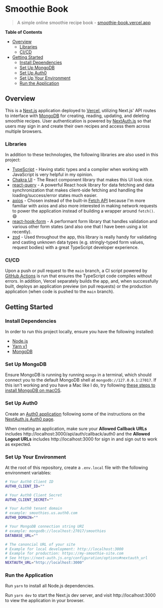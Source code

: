 # Smoothie Book

> A simple online smoothie recipe book - [smoothie-book.vercel.app](https://smoothie-book.vercel.app/)

**Table of Contents**

<!-- START doctoc generated TOC please keep comment here to allow auto update -->
<!-- DON'T EDIT THIS SECTION, INSTEAD RE-RUN doctoc TO UPDATE -->

- [Overview](#overview)
  - [Libraries](#libraries)
  - [CI/CD](#cicd)
- [Getting Started](#getting-started)
  - [Install Dependencies](#install-dependencies)
  - [Set Up MongoDB](#set-up-mongodb)
  - [Set Up Auth0](#set-up-auth0)
  - [Set Up Your Environment](#set-up-your-environment)
  - [Run the Application](#run-the-application)

<!-- END doctoc generated TOC please keep comment here to allow auto update -->

## Overview

This is a [Next.js](https://nextjs.org/) application deployed to [Vercel](https://vercel.com/), utilizing Next.js' API routes to interface with [MongoDB](https://www.mongodb.com/) for creating, reading, updating, and deleting smoothie recipes. User authentication is powered by [NextAuth.js](https://next-auth.js.org/) so that users may sign in and create their own recipes and access them across multiple browsers.

### Libraries

In addition to these technologies, the following libraries are also used in this project:

- [TypeScript](https://www.typescriptlang.org/) - Having static types and a compiler when working with JavaScript is very helpful in my opinion.
- [Chakra UI](https://chakra-ui.com/) - The React component library that makes this UI look nice.
- [react-query](https://react-query.tanstack.com/) - A powerful React hook library for data fetching and data synchronization that makes client-side fetching and handling the loading/success/error states much easier.
- [axios](https://github.com/axios/axios) - Chosen instead of the built-in [Fetch API](https://developer.mozilla.org/en-US/docs/Web/API/Fetch_API) because I'm more familiar with axios and also more interested in making network requests to power the application instead of building a wrapper around `fetch()`. :smile:
- [react-hook-form](https://react-hook-form.com/) - A performant form library that handles validation and various other form states (and also one that I have been using a lot recently).
- [zod](https://github.com/colinhacks/zod/tree/v3) - Used throughout the app, this library is really handy for validating and casting unknown data types (e.g. stringly-typed form values, request bodies) with a great TypeScript developer experience.

### CI/CD

Upon a push or pull request to the `main` branch, a CI script powered by [GitHub Actions](https://github.com/features/actions) is run that ensures the TypeScript code compiles without errors. In addition, Vercel separately builds the app, and, when successfully built, deploys an application preview (on pull requests) or the production application (when code is pushed to the `main` branch).

## Getting Started

### Install Dependencies

In order to run this project locally, ensure you have the following installed:

- [Node.js](https://nodejs.org/en/)
- [Yarn v1](https://classic.yarnpkg.com/lang/en/)
- [MongoDB](https://www.mongodb.com/)

### Set Up MongoDB

Ensure MongoDB is running by running `mongo` in a terminal, which should connect you to the default MongoDB shell at `mongodb://127.0.0.1:27017`. If this isn't working and you have a Mac like I do, try following [these steps to install MongoDB on macOS](https://docs.mongodb.com/manual/tutorial/install-mongodb-on-os-x/).

### Set Up Auth0

Create an [Auth0 application](https://manage.auth0.com/dashboard) following some of the instructions on the [NextAuth.js Auth0 page](https://next-auth.js.org/providers/auth0).

When creating an application, make sure your **Allowed Callback URLs** includes http://localhost:3000/api/auth/callback/auth0 and the **Allowed Logout URLs** includes http://localhost:3000 for sign in and sign out to work as expected.

### Set Up Your Environment

At the root of this repository, create a `.env.local` file with the following environment variables:

```sh
# Your Auth0 Client ID
AUTH0_CLIENT_ID=""

# Your Auth0 Client Secret
AUTH0_CLIENT_SECRET=""

# Your Auth0 tenant domain
# example: smoothies.us.auth0.com
AUTH0_DOMAIN=""

# Your MongoDB connection string URI
# example: mongodb://localhost:27017/smoothies
DATABASE_URL=""

# The canoncial URL of your site
# Example for local development: http://localhost:3000
# Example for production: https://my-smoothie-site.com
# See https://next-auth.js.org/configuration/options#nextauth_url
NEXTAUTH_URL="http://localhost:3000"
```

### Run the Application

Run `yarn` to install all Node.js dependencies.

Run `yarn dev` to start the Next.js dev server, and visit http://localhost:3000 to view the application in your browser.
